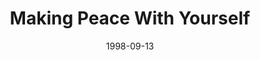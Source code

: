 ---
layout: message
category: message
series: "Building the Life You've Always Wanted"
title: "Making Peace With Yourself"
date: 1998-09-13
audio-description: "You're going to need the right tools... "
audio: ""
audio-title: "Making Peace With Yourself"
audio-duration: "&#58;"
---